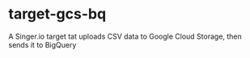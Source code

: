 # target-gcs-bq
A Singer.io target tat uploads CSV data to Google Cloud Storage, then sends it to BigQuery
